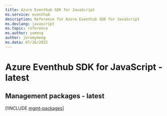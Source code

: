 ```yaml
---
title: Azure Eventhub SDK for JavaScript
ms.service: eventhub
description: Reference for Azure Eventhub SDK for JavaScript
ms.devlang: javascript
ms.topic: reference
ms.author: yumeng
author: jeremymeng
ms.data: 07/26/2022
---
```

# Azure Eventhub SDK for JavaScript - latest

## Management packages - latest
[!INCLUDE [mgmt-packages](eventhub-mgmt-index.md)]